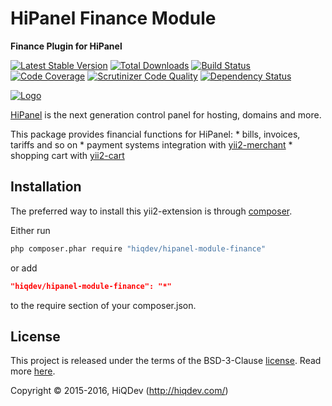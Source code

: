 HiPanel Finance Module
======================

**Finance Plugin for HiPanel**

[![Latest Stable Version](https://poser.pugx.org/hiqdev/hipanel-module-finance/v/stable)](https://packagist.org/packages/hiqdev/hipanel-module-finance)
[![Total Downloads](https://poser.pugx.org/hiqdev/hipanel-module-finance/downloads)](https://packagist.org/packages/hiqdev/hipanel-module-finance)
[![Build Status](https://img.shields.io/travis/hiqdev/hipanel-module-finance.svg)](https://travis-ci.org/hiqdev/hipanel-module-finance)
[![Code Coverage](https://scrutinizer-ci.com/g/hiqdev/hipanel-module-finance/badges/coverage.png?b=master)](https://scrutinizer-ci.com/g/hiqdev/hipanel-module-finance/?branch=master)
[![Scrutinizer Code Quality](https://scrutinizer-ci.com/g/hiqdev/hipanel-module-finance/badges/quality-score.png?b=master)](https://scrutinizer-ci.com/g/hiqdev/hipanel-module-finance/?branch=master)
[![Dependency Status](https://www.versioneye.com/php/hiqdev:hipanel-module-finance/dev-master/badge.svg)](https://www.versioneye.com/php/hiqdev:hipanel-module-finance/dev-master)

[![Logo](https://raw.githubusercontent.com/hiqdev/hipanel-core/master/docs/logo.png)](https://hipanel.com/)

[HiPanel](http://hipanel.com) is the next generation control panel for hosting, domains and more.

This package provides financial functions for HiPanel:
    * bills, invoices, tariffs and so on
    * payment systems integration with [yii2-merchant](https://github.com/hiqdev/yii2-merchant)
    * shopping cart with [yii2-cart](https://github.vom/hiqdev/yii2-cart)

## Installation

The preferred way to install this yii2-extension is through [composer](http://getcomposer.org/download/).

Either run

```sh
php composer.phar require "hiqdev/hipanel-module-finance"
```

or add

```json
"hiqdev/hipanel-module-finance": "*"
```

to the require section of your composer.json.

## License

This project is released under the terms of the BSD-3-Clause [license](LICENSE).
Read more [here](http://choosealicense.com/licenses/bsd-3-clause).

Copyright © 2015-2016, HiQDev (http://hiqdev.com/)
